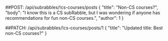 ##POST: /api/subrabbles/!cs-courses/posts
{
  "title": "Non-CS courses?",
  "body": "I know this is a CS subRabble, but I was wondering if anyone has recommendations for fun non-CS courses.",
  "author": 1
}

##PATCH: /api/subrabbles/!cs-courses/posts/1
{
  "title": "Updated title: Best non-CS courses?"
}
